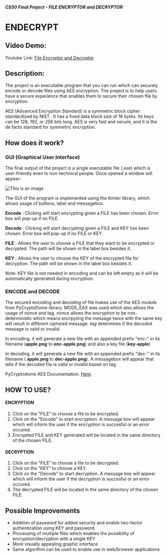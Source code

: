 ##### CS50 Final Project - FILE ENCRYPTOR and DECRYPTOR
# ENDECRYPT


## Video Demo:
 Youtube Link: [ File Encryptor and Decryptor](https://youtu.be/2gDsqCY6KII)
## Description:
The project is an executable program that you can run which can securely encode
or decode files using AES encryption. The project is to help users have a secure experience that enables them to secure their chosen file by encryption.

AES (Advanced Encryption Standard) is a symmetric block cipher standardized by NIST . It has a fixed data block size of 16 bytes. Its keys can be 128, 192, or 256 bits long. AES is very fast and secure, and it is the de facto standard for symmetric encryption.

## How does it work?
### GUI (Graphical User Interface)
The final output of the project is a single executable file (.exe) which is user-friendly even to non-technical people. Once opened a window will appear:

![This is an image](/project/window.PNG)

The GUI of the program  is implemented using the tkinter library, which allows usage of buttons, label and messagebox.

**Encode** : Clicking will start encrypting given a FILE has been chosen. Error box will pop-up if no FILE.

**Decode** : Clicking will start decrypting given a FILE and KEY has been chosen. Error box will pop-up if no FILE or KEY.

**FILE** : Allows the user to choose a FILE that they want to be encrypted or decrypted. The path will be shown in the label box besides it.

**KEY** : Allows the user to choose the KEY of the encrypted file for decryption. The path will be shown in the label box besides it.

Note: KEY file is not needed in encoding and can be left empty as it will be automatically generated during encryption.


### ENCODE and DECODE

The secured encoding and decoding of file makes use of the AES module from PyCryptoDome library.
MODE_EAX was used which also allows the usage of nonce and tag. *nonce* allows the encryption to be non-deterministic which means encrpyting the message twice with the same key will result in different ciphered message. *tag* determines if the decoded message is valid or invalid.

In encoding, it will generate a new file with an appended prefix "enc-" in its filename (**apple.png** to **enc-apple.png**) and also a key file (**key-apple**)

In decoding, it will generate a new file with an appended prefix "dec-" in its filename ( **apple.png** to **dec-apple.png**). A messagebox will appear that tells if the decoded file is valid or invalid based on tag.

PyCryptodome AES Documentation. [Here](https://pycryptodome.readthedocs.io/en/latest/src/cipher/aes.html).


## HOW TO USE?
#### ENCRYPTION
1. Click on the "FILE" to choose a file to be encrypted.
2. Click on the "Encode" to start encryption. A message box will appear which will inform the user if the encryption is succesful or an error occured.
3. Encrypted FILE and KEY generated will be located in the same directory of the chosen FILE.


#### DECRYPTION
1. Click on the "FILE" to choose a file to be decrypted.
2. Click on the "KEY" to choose a KEY.
3. Click on the "Decode" to start decryption. A message box will appear which will inform the user if the decryption is succesful or an error occured.
4. The decrypted FILE will be located in the same directory of the chosen FILE.


## Possible Improvements
- Addition of password for added security and enable two-factor authentication using KEY and password
- Processing of multiple files which enables the possibility of encryption/decryption with a single KEY
- More visually appealing graphic interface
- Same algorithm can be used to enable use in web/browser applications